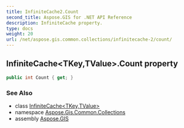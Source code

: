 ```yaml
---
title: InfiniteCache2.Count
second_title: Aspose.GIS for .NET API Reference
description: InfiniteCache property. 
type: docs
weight: 20
url: /net/aspose.gis.common.collections/infinitecache-2/count/
---
```

## InfiniteCache&lt;TKey,TValue&gt;.Count property

```csharp
public int Count { get; }
```

### See Also

* class [InfiniteCache&lt;TKey,TValue&gt;](../)
* namespace [Aspose.Gis.Common.Collections](../../infinitecache-2/)
* assembly [Aspose.GIS](../../../)


